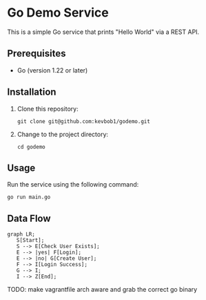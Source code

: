 # Go Demo Service

This is a simple Go service that prints "Hello World" via a REST API.

## Prerequisites

- Go (version 1.22 or later)

## Installation

1. Clone this repository:
   ```
   git clone git@github.com:kevbob1/godemo.git
   ```
2. Change to the project directory:
   ```
   cd godemo
   ```

## Usage

Run the service using the following command:

```
go run main.go
```

## Data Flow
```mermaid
graph LR;
   S[Start];
   S --> E[Check User Exists];
   E --> |yes| F[Login];
   E --> |no| G[Create User];
   F --> I[Login Success];
   G --> I;
   I --> Z[End];
```

TODO:
  make vagrantfile arch aware and grab the correct go binary

